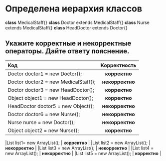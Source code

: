 # Определена иерархия классов

**class** MedicalStaff{}
**class** Doctor extends MedicalStaff{}
**class** Nurse extends MedicalStaff{}
**class** HeadDoctor extends Doctor{}

## Укажите корректные и некорректные операторы. Дайте ответу пояснение.
|Код|Корректность|
|:------|:-----:|
|Doctor doctor1 = new Doctor();| __корректно__ |
|Doctor doctor2 = new MedicalStaff(); | __некорректно__ |
|Doctor doctor3 = new HeadDoctor(); | __корректно__ |
|Object object1 = new HeadDoctor(); | __корректно__ |
|HeadDoctor doctor5 = new Object(); | __некорректно__ |
|Doctor doctor6  = new Nurse(); | __некорректно__ |
|Nurse nurse = new Doctor(); | __некорректно__ |
|Object object2 = new Nurse(); | __корректно__ |

|List<Doctor> list1= new ArrayList<Doctor>(); | __корректно__ |
|List<MedicalStaff> list2 = new ArrayList<Doctor>(); | __некорректно__ |
|List<Doctor> list3 = new ArrayList<MedicalStaff>(); | __некорректно__ |
|List<Object> list4 = new ArrayList<Doctor>(); | __некорректно__ |
|List<Object> list5 = new ArrayList<Object>(); | __корректно__ |
